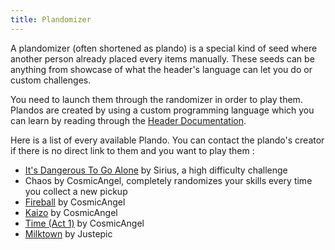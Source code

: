 ```yaml
---
title: Plandomizer
---
```


A plandomizer (often shortened as plando) is a special kind of seed where another person already placed every items manually. These seeds can be anything from showcase of what the header's language can let you do or custom challenges.

You need to launch them through the randomizer in order to play them. Plandos are created by using a custom programming language which you can learn by reading through the [Header Documentation](https://docs.google.com/document/d/1IR1DHnbtO8rydCLEgFh-yp3iRkzZbFAG-EmR5hxrfmU/edit).

Here is a list of every available Plando. You can contact the plando's creator if there is no direct link to them and you want to play them :
- [It's Dangerous To Go Alone](https://dl.dropboxusercontent.com/s/is8324jbdkwk6fk/ItsDangerousToGoAlone.zip) by Sirius, a high difficulty challenge 
- Chaos by CosmicAngel, completely randomizes your skills every time you collect a new pickup
- [Fireball](https://bluespheres.weebly.com/fireball.html) by CosmicAngel
- [Kaizo](https://bluespheres.weebly.com/kaizo.html) by CosmicAngel 
- [Time (Act 1)](https://bluespheres.weebly.com/time-act-1.html) by CosmicAngel
- [Milktown](https://drive.google.com/drive/folders/15rSX6TqJcJsQWFTIC67sygK_I_Dkm34k?usp=sharing) by Justepic
